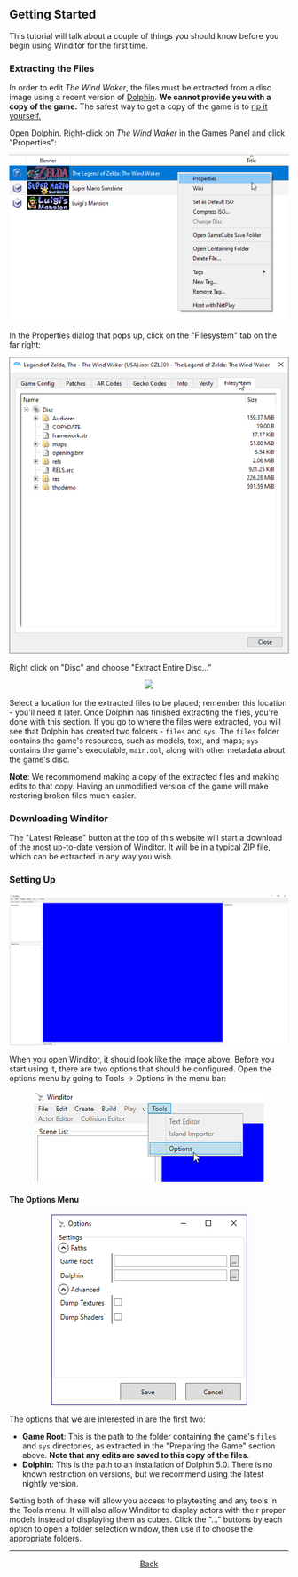 ## Getting Started
This tutorial will talk about a couple of things you should know before you begin using Winditor for the first time.

### Extracting the Files
In order to edit *The Wind Waker*, the files must be extracted from a disc image using a recent version of <a href="https://dolphin-emu.org/">Dolphin</a>. **We cannot provide you with a copy of the game.** The safest way to get a copy of the game is to <a href="https://wiki.dolphin-emu.org/index.php?title=Ripping_Games">rip it yourself.</a>

Open Dolphin. Right-click on *The Wind Waker* in the Games Panel and click "Properties":

<p align="center">
  <img src="./gettingstarted_extract.png" alignment="center">
</p>

In the Properties dialog that pops up, click on the "Filesystem" tab on the far right:

<p align="center">
  <img src="./gettingstarted_files.png" alignment="center">
</p>

Right click on "Disc" and choose "Extract Entire Disc..."

<p align="center">
  <img src="./gettingstarted_entiredisc.png" alignment="center">
</p>

Select a location for the extracted files to be placed; remember this location - you'll need it later. Once Dolphin has finished extracting the files, you're done with this section. If you go to where the files were extracted, you will see that Dolphin has created two folders - `files` and `sys`. The `files` folder contains the game's resources, such as models, text, and maps; `sys` contains the game's executable, `main.dol`, along with other metadata about the game's disc.

**Note**: We recommomend making a copy of the extracted files and making edits to that copy. Having an unmodified version of the game will make restoring broken files much easier.

### Downloading Winditor
The "Latest Release" button at the top of this website will start a download of the most up-to-date version of Winditor. It will be in a typical ZIP file, which can be extracted in any way you wish.

### Setting Up
<p align="center">
  <img src="./gettingstarted_open.png" alignment="center">
</p>

When you open Winditor, it should look like the image above. Before you start using it, there are two options that should be configured. Open the options menu by going to Tools -> Options in the menu bar:

<p align="center">
  <img src="./gettingstarted_tools.png" alignment="center">
</p>

#### The Options Menu
<p align="center">
  <img src="./optionswindow.png" alignment="center">
</p>

The options that we are interested in are the first two:

* **Game Root**: This is the path to the folder containing the game's `files` and `sys` directories, as extracted in the "Preparing the Game" section above. **Note that any edits are saved to this copy of the files**.
* **Dolphin**: This is the path to an installation of Dolphin 5.0. There is no known restriction on versions, but we recommend using the latest nightly version.

Setting both of these will allow you access to playtesting and any tools in the Tools menu. It will also allow Winditor to display actors with their proper models instead of displaying them as cubes. Click the "..." buttons by each option to open a folder selection window, then use it to choose the appropriate folders.

<hr>
<p align="center">
  <a href="../tutorials.html">Back</a>
</p>
